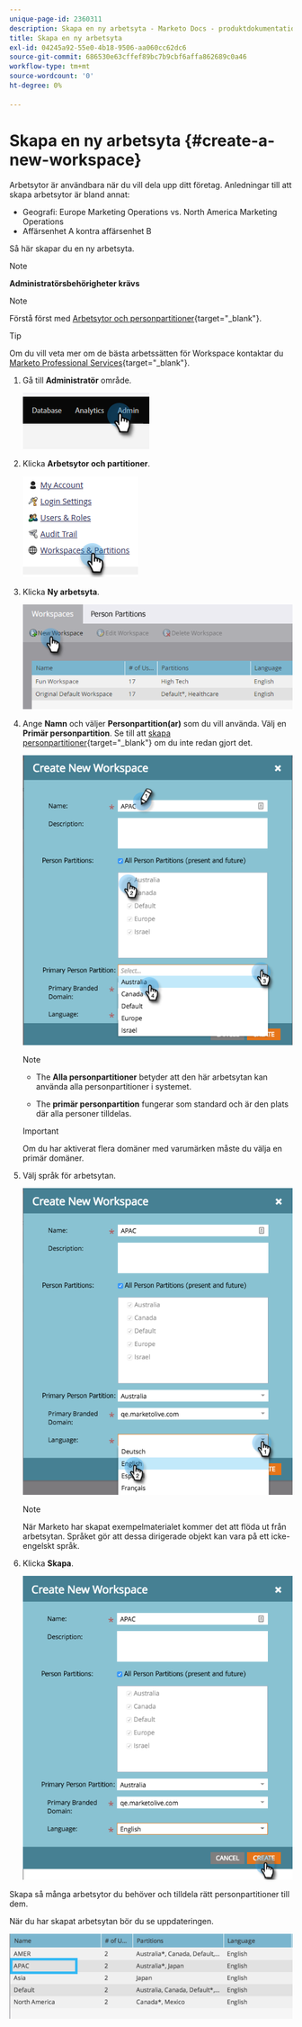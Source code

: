 ```yaml
---
unique-page-id: 2360311
description: Skapa en ny arbetsyta - Marketo Docs - produktdokumentation
title: Skapa en ny arbetsyta
exl-id: 04245a92-55e0-4b18-9506-aa060cc62dc6
source-git-commit: 686530e63cffef89bc7b9cbf6affa862689c0a46
workflow-type: tm+mt
source-wordcount: '0'
ht-degree: 0%

---
```


# Skapa en ny arbetsyta {#create-a-new-workspace}

Arbetsytor är användbara när du vill dela upp ditt företag. Anledningar till att skapa arbetsytor är bland annat:

* Geografi: Europe Marketing Operations vs. North America Marketing Operations
* Affärsenhet A kontra affärsenhet B

Så här skapar du en ny arbetsyta.

>[!NOTE]
>
>**Administratörsbehörigheter krävs**

>[!NOTE]
>
>Förstå först med [Arbetsytor och personpartitioner](/help/marketo/product-docs/administration/workspaces-and-person-partitions/understanding-workspaces-and-person-partitions.md){target="_blank"}.

>[!TIP]
>
>Om du vill veta mer om de bästa arbetssätten för Workspace kontaktar du [Marketo Professional Services](https://business.adobe.com/products/marketo/services-support.html){target="_blank"}.

1. Gå till **Administratör** område.

   ![](assets/create-a-new-workspace-1.png)

1. Klicka **Arbetsytor och partitioner**.

   ![](assets/create-a-new-workspace-2.png)

1. Klicka **Ny arbetsyta**.

   ![](assets/create-a-new-workspace-3.png)

1. Ange **Namn** och väljer **Personpartition(ar)** som du vill använda. Välj en **Primär personpartition**. Se till att [skapa personpartitioner](/help/marketo/product-docs/administration/workspaces-and-person-partitions/create-a-person-partition.md){target="_blank"} om du inte redan gjort det.

   ![](assets/create-a-new-workspace-4.png)

   >[!NOTE]
   >
   >* The **Alla personpartitioner** betyder att den här arbetsytan kan använda alla personpartitioner i systemet.
   >
   >* The **primär personpartition** fungerar som standard och är den plats där alla personer tilldelas.


   >[!IMPORTANT]
   >
   >Om du har aktiverat flera domäner med varumärken måste du välja en primär domäner.

1. Välj språk för arbetsytan.

   ![](assets/create-a-new-workspace-5.png)

   >[!NOTE]
   >
   >När Marketo har skapat exempelmaterialet kommer det att flöda ut från arbetsytan. Språket gör att dessa dirigerade objekt kan vara på ett icke-engelskt språk.

1. Klicka **Skapa**.

   ![](assets/create-a-new-workspace-6.png)

Skapa så många arbetsytor du behöver och tilldela rätt personpartitioner till dem.

När du har skapat arbetsytan bör du se uppdateringen.

![](assets/create-a-new-workspace-7.png)
